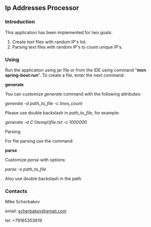 ## Ip Addresses Processor

### Introduction

This application has been implemented for two goals:
1. Create text files with random IP's list.
2. Parsing text files with random IP's to count unique IP's.


### Using

Run the application using jar file or from the IDE using command "__mvn spring-boot:run__".
To create a file, enter the next command: 

__generate__

You can customize _generate_ command with the following attributes:

_generate -d path_to_file  -c lines_count_

Please use double backslash in _path_to_file_, for example:

_generate -d C:\\\\temp\\\\file.txt -c 1000000_

Parsing:

For file parsing use the command:

__parse__

Customize _parse_ with options:

_parse -s path_to_file_

Also use double backslash in the path.

### Contacts

Mike Scherbakov

email: scherbakov@gmail.com

tel: +79165303619
